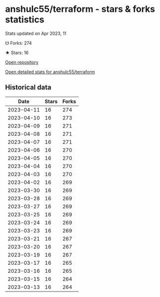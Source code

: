 # anshulc55/terraform - stars & forks statistics

Stats updated on Apr 2023, 11

☋ Forks: 274

★ Stars: 16

[Open repository](https://github.com/anshulc55/terraform)

[Open detailed stats for anshulc55/terraform](https://reviewgithub.com/rep/anshulc55/terraform)

## Historical data
| Date | Stars | Forks |
|------|-------|-------|
| 2023-04-11 | 16 | 274 | 
| 2023-04-10 | 16 | 273 | 
| 2023-04-09 | 16 | 271 | 
| 2023-04-08 | 16 | 271 | 
| 2023-04-07 | 16 | 271 | 
| 2023-04-06 | 16 | 270 | 
| 2023-04-05 | 16 | 270 | 
| 2023-04-04 | 16 | 270 | 
| 2023-04-03 | 16 | 270 | 
| 2023-04-02 | 16 | 269 | 
| 2023-03-30 | 16 | 269 | 
| 2023-03-28 | 16 | 269 | 
| 2023-03-27 | 16 | 269 | 
| 2023-03-25 | 16 | 269 | 
| 2023-03-24 | 16 | 269 | 
| 2023-03-23 | 16 | 269 | 
| 2023-03-21 | 16 | 267 | 
| 2023-03-20 | 16 | 267 | 
| 2023-03-19 | 16 | 267 | 
| 2023-03-17 | 16 | 265 | 
| 2023-03-16 | 16 | 265 | 
| 2023-03-15 | 16 | 264 | 
| 2023-03-13 | 16 | 264 | 

